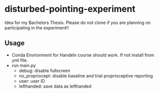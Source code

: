 # disturbed-pointing-experiment
Idea for my Bachelors Thesis. 
Please do not clone if you are planning on participating in the experiment!!

## Usage
- Conda Environment for Handeln course should work. If not install from yml file.
- run main.py
	- debug: disable fullscreen
    - no_propriocept: disable baseline and trial proprioceptive reporting
    - user: user ID
    - lefthanded: save data as lefthanded
	<!---
	- distortion (-d): set to either random (default), none, straight, rotate, repell, burst
	-->
